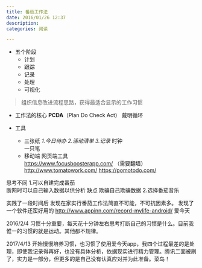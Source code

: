 ```yaml
---
title: 番茄工作法
date: 2016/01/26 12:37
description:
categories: 阅读

---
```


* 五个阶段
  * 计划  
  * 跟踪 
  * 记录
  * 处理 
  * 可视化 

> 组织信息改进流程思路，获得最适合显示的工作习惯

* 工作法的核心
  **PCDA**（Plan Do Check Act） 戴明循环

* 工具
  
  * 三张纸  *1.今日待办 2.活动清单 3.记录*
    时钟  
    一只笔
  * 移动端 网页端工具  
    https://www.focusboosterapp.com/ （需要翻墙）  
    http://www.tomatowork.com/
    https://pomotodo.com/

思考不同
1.可以自建完成番茄  
断网时可以自己输入数据以供分析
 缺点  欺骗自己欺骗数据
2.选择番茄音乐

实践了一段时间后
发现在家实行番茄工作法简直不可能，不可抗因素多。
发现了一个软件还蛮好用的
http://www.appinn.com/record-mylife-android/ 爱今天

2016/2/4
习惯十分重要，每天花十分钟左右思考打断自己的习惯是什么。目前我惟一的习惯的就是运动。其他都不规律。

2017/4/13
开始慢慢培养习惯，也习惯了使用爱今天app，我四个过程最差的是处理，即使我记录得再好，也没有具体分析，依据现实进行精力管理。腾讯二面被刷了，实力是一部分，但更多的是自己没有认真应对并为此准备。菜鸟！